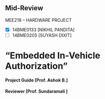 ## Mid-Review

MEE218 – HARDWARE PROJECT

- [x] 14BME0133 [NIKHIL PANDITA]
- [ ] 14BME0205 [SUYASH DIXIT]

# “Embedded In-Vehicle Authorization”

#### Project Guide [Prof. Ashok B.]
#### Reviewer [Prof. Sundaramali ]
